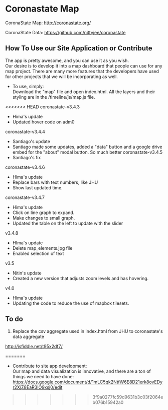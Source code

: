 # Coronastate Map

CoronaState Map: http://coronastate.org/

CoronaState Data: https://github.com/nittyjee/coronastate


## How To Use our Site Application or Contribute

The app is pretty awesome, and you can use it as you wish. <br>
Our desire is to develop it into a map dashboard that people can use for any map project. There are many more features that the developers have used for other projects that we will be incorporating as well.

- To use, simply: <br>
Download the "map" file and open index.html.
All the layers and their styling are in the /timeline/js/map.js file.

<<<<<<< HEAD
coronastate-v3.4.3
  - Hima's update
  - Updated hover code on adm0
 
coronastate-v3.4.4
  - Santiago's update
  - Santiago made some updates, added a "data" button and a google drive embed for the "about" modal button. So much better
coronastate-v3.4.5
  - Santiago's fix
  
coronastate-v3.4.6
  - Hima's update
  - Replace bars with text numbers, like JHU
  - Show last updated time.
  
coronastate-v3.4.7
  - Hima's update
  - Click on line graph to expand.
  - Make changes to small graph.
  - Updated the table on the left to update with the slider
  
v3.4.8
  - HIma's update
  - Delete map_elements.jpg file
  - Enabled selection of text

v3.5
  - Nitin's update
  - Created a new version that adjusts zoom levels and has hovering.
  
v4.0
  - Hima's update
  - Updating the code to reduce the use of mapbox tilesets.
  
To do
-----
1. Replace the csv aggregate used in index.html from JHU to coronastate's data aggregate

http://jsfiddle.net/t95x2df7/

=======
- Contribute to site app development: <br>
Our map and data visualization is innovative, and there are a ton of things we need to have done: https://docs.google.com/document/d/1mLC5qk2NtfW6E8D21erk8ovEDyr2XjZ8EaR3IO9xsj0/edit
>>>>>>> 3f9a0277fc59d9631b3c03f2064eb076b15942a0
